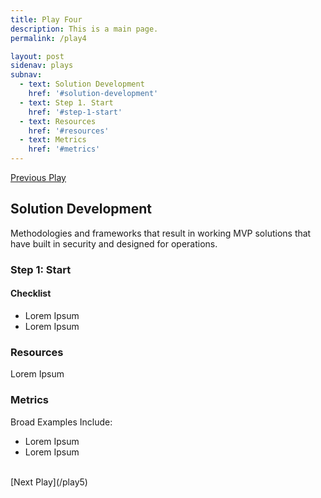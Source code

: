 ```yaml
---
title: Play Four
description: This is a main page.
permalink: /play4

layout: post
sidenav: plays
subnav: 
  - text: Solution Development
    href: '#solution-development'
  - text: Step 1. Start
    href: '#step-1-start'
  - text: Resources
    href: '#resources'
  - text: Metrics
    href: '#metrics'
---
```

[Previous Play](/play3)

## Solution Development
Methodologies and frameworks that result in working MVP solutions that have built in security and designed for operations.

### Step 1: Start
#### Checklist
- Lorem Ipsum
- Lorem Ipsum

### Resources
Lorem Ipsum

### Metrics
Broad Examples Include:
- Lorem Ipsum
- Lorem Ipsum

<br/>
[Next Play](/play5)